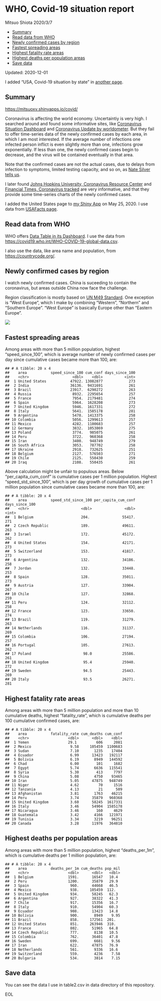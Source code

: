 WHO, Covid-19 situation report
================
Mitsuo Shiota
2020/3/7

  - [Summary](#summary)
  - [Read data from WHO](#read-data-from-who)
  - [Newly confirmed cases by region](#newly-confirmed-cases-by-region)
  - [Fastest spreading areas](#fastest-spreading-areas)
  - [Highest fatality rate areas](#highest-fatality-rate-areas)
  - [Highest deaths per population
    areas](#highest-deaths-per-population-areas)
  - [Save data](#save-data)

Updated: 2020-12-01

I added “USA, Covid-19 situation by state” in [another page](USA.md).

## Summary

<https://mitsuoxv.shinyapps.io/covid/>

Coronavirus is affecting the world economy. Uncertaintiy is very high. I
searched around and found some informative sites, like [Coronavirus
Situation
Dashboard](https://who.maps.arcgis.com/apps/opsdashboard/index.html#/c88e37cfc43b4ed3baf977d77e4a0667)
and [Coronavirus Update by
worldometer](https://www.worldometers.info/coronavirus/). But they fail
to offer time-series data of the newly confirmed cases by each area, in
which I am most interested. If the average number of infections one
infected person inflict is even slightly more than one, infections grow
exponentially. If less than one, the newly confirmed cases begin to
decrease, and the virus will be contained eventually in that area.

Note that the confirmed cases are not the actual cases, due to delays
from infection to symptoms, limited testing capacity, and so on, as
[Nate Silver tells
us](https://fivethirtyeight.com/features/coronavirus-case-counts-are-meaningless/).

I later found [Johns Hopkins University, Coronavirus Resource
Center](https://coronavirus.jhu.edu/) and [Financial Times, Coronavirus
tracked](https://www.ft.com/content/a26fbf7e-48f8-11ea-aeb3-955839e06441)
are very informative, and that they provide some time-series charts of
the newly confirmed cases.

I added the United States page to [my Shiny
App](https://mitsuoxv.shinyapps.io/covid/) on May 25, 2020. I use data
from [USAFacts
page](https://usafacts.org/visualizations/coronavirus-covid-19-spread-map/).

## Read data from WHO

WHO offers [Data Table in its Dashboard](https://covid19.who.int/table).
I use the data from
<https://covid19.who.int/WHO-COVID-19-global-data.csv>.

I also use the data, like area name and population, from
<https://countrycode.org/>.

## Newly confirmed cases by region

I watch newly confirmed cases. China is suceeding to contain the
coronavirus, but areas outside China now face the challenge.

Region classification is mostly based on [UN M49
Standard](https://unstats.un.org/unsd/methodology/m49/). One exception
is “West Europe”, which I make by combining “Western”, “Northern” and
“Southern Europe”. “West Europe” is basically Europe other than
“Eastern Europe”.

![](README_files/figure-gfm/chart-1.png)<!-- -->

## Fastest spreading areas

Among areas with more than 5 million population, highest
“speed\_since\_100”, which is average number of newly confirmed cases
per day since cumulative cases became more than 100, are:

    ## # A tibble: 20 x 4
    ##    area           speed_since_100 cum_conf days_since_100
    ##    <chr>                    <dbl>    <dbl>          <int>
    ##  1 United States           47922. 13082877            273
    ##  2 India                   36136.  9431691            261
    ##  3 Brazil                  23917.  6290272            263
    ##  4 Russia                   8932.  2295654            257
    ##  5 France                   7954.  2179481            274
    ##  6 Spain                    5964.  1628208            273
    ##  7 United Kingdom           5946.  1617331            272
    ##  8 Italy                    5641.  1585178            281
    ##  9 Argentina                5478.  1413375            258
    ## 10 Colombia                 5056.  1299613            257
    ## 11 Mexico                   4282.  1100683            257
    ## 12 Germany                  3832.  1053869            275
    ## 13 Poland                   3774.   985075            261
    ## 14 Peru                     3722.   960368            258
    ## 15 Iran                     3400.   948749            279
    ## 16 South Africa             3053.   787702            258
    ## 17 Ukraine                  2918.   732625            251
    ## 18 Belgium                  2127.   576503            271
    ## 19 Chile                    2125.   550430            259
    ## 20 Iraq                     2108.   550435            261

Above calculation might be unfair to populous areas. Below
“per\_capita\_cum\_conf” is cumulative cases per 1 million population.
Highest “speed\_std\_since\_100”, which is per day growth of cumulative
cases per 1 million population since cumulative cases became more than
100, are:

    ## # A tibble: 20 x 4
    ##    area           speed_std_since_100 per_capita_cum_conf days_since_100
    ##    <chr>                        <dbl>               <dbl>          <int>
    ##  1 Belgium                      204.               55417.            271
    ##  2 Czech Republic               189.               49611.            263
    ##  3 Israel                       172.               45172.            262
    ##  4 United States                154.               42171.            273
    ##  5 Switzerland                  153.               41817.            273
    ##  6 Argentina                    132.               34186.            258
    ##  7 Jordan                       132.               33448.            253
    ##  8 Spain                        128.               35011.            273
    ##  9 Austria                      127.               33904.            267
    ## 10 Chile                        127.               32868.            259
    ## 11 Peru                         124.               32112.            258
    ## 12 France                       123.               33650.            274
    ## 13 Brazil                       119.               31279.            263
    ## 14 Netherlands                  116.               31137.            269
    ## 15 Colombia                     106.               27194.            257
    ## 16 Portugal                     105.               27613.            262
    ## 17 Poland                        98.0              25586.            261
    ## 18 United Kingdom                95.4              25940.            272
    ## 19 Sweden                        94.5              25443.            269
    ## 20 Italy                         93.5              26271.            281

## Highest fatality rate areas

Among areas with more than 5 million population and more than 10
cumulative deaths, highest “fatality\_rate”, which is cumulative deaths
per 100 cumulative confirmed cases, are:

    ## # A tibble: 20 x 4
    ##    area           fatality_rate cum_deaths cum_conf
    ##    <chr>                  <dbl>      <dbl>    <dbl>
    ##  1 Yemen                  29.1         606     2081
    ##  2 Mexico                  9.58     105459  1100683
    ##  3 Sudan                   7.10       1235    17404
    ##  4 Ecuador                 6.99      13423   192117
    ##  5 Bolivia                 6.19       8949   144592
    ##  6 Chad                    6.00        101     1682
    ##  7 Egypt                   5.74       6636   115541
    ##  8 Syria                   5.30        413     7797
    ##  9 China                   5.08       4750    93465
    ## 10 Iran                    5.05      47875   948749
    ## 11 Niger                   4.62         70     1516
    ## 12 Tanzania                4.13         21      509
    ## 13 Afghanistan             3.81       1763    46215
    ## 14 Peru                    3.74      35879   960368
    ## 15 United Kingdom          3.60      58245  1617331
    ## 16 Italy                   3.46      54904  1585178
    ## 17 Nicaragua               3.46        160     4629
    ## 18 Guatemala               3.42       4166   121971
    ## 19 Tunisia                 3.34       3219    96251
    ## 20 Canada                  3.28      11976   364810

## Highest deaths per population areas

Among areas with more than 5 million population, highest
“deaths\_per\_1m”, which is cumulative deaths per 1 million
population, are:

    ## # A tibble: 20 x 4
    ##    area           deaths_per_1m cum_deaths pop_mil
    ##    <chr>                  <dbl>      <dbl>   <dbl>
    ##  1 Belgium                1591.      16547   10.4 
    ##  2 Peru                   1200.      35879   29.9 
    ##  3 Spain                   960.      44668   46.5 
    ##  4 Mexico                  938.     105459  112.  
    ##  5 United Kingdom          934.      58245   62.3 
    ##  6 Argentina               927.      38322   41.3 
    ##  7 Chile                   917.      15356   16.7 
    ##  8 Italy                   910.      54904   60.3 
    ##  9 Ecuador                 908.      13423   14.8 
    ## 10 Bolivia                 900.       8949    9.95
    ## 11 Brazil                  858.     172561  201.  
    ## 12 United States           851.     263946  310.  
    ## 13 France                  802.      51965   64.8 
    ## 14 Czech Republic          777.       8138   10.5 
    ## 15 Colombia                762.      36401   47.8 
    ## 16 Sweden                  699.       6681    9.56
    ## 17 Iran                    622.      47875   76.9 
    ## 18 Netherlands             561.       9336   16.6 
    ## 19 Switzerland             559.       4236    7.58
    ## 20 Bulgaria                534.       3814    7.15

## Save data

You can see the data I use in table2.csv in data directory of this
repository.

EOL
